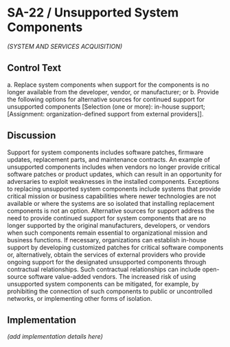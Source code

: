 # SA-22 / Unsupported System Components

_(SYSTEM AND SERVICES ACQUISITION)_

## Control Text


a. Replace system components when support for the components is no longer available from the developer, vendor, or manufacturer; or
b. Provide the following options for alternative sources for continued support for unsupported components [Selection (one or more): in-house support; [Assignment: organization-defined support from external providers]].

## Discussion

Support for system components includes software patches, firmware updates, replacement parts, and maintenance contracts. An example of unsupported components includes when vendors no longer provide critical software patches or product updates, which can result in an opportunity for adversaries to exploit weaknesses in the installed components. Exceptions to replacing unsupported system components include systems that provide critical mission or business capabilities where newer technologies are not available or where the systems are so isolated that installing replacement components is not an option.
Alternative sources for support address the need to provide continued support for system components that are no longer supported by the original manufacturers, developers, or vendors when such components remain essential to organizational mission and business functions. If necessary, organizations can establish in-house support by developing customized patches for critical software components or, alternatively, obtain the services of external providers who provide ongoing support for the designated unsupported components through contractual relationships. Such contractual relationships can include open-source software value-added vendors. The increased risk of using unsupported system components can be mitigated, for example, by prohibiting the connection of such components to public or uncontrolled networks, or implementing other forms of isolation.

## Implementation

_(add implementation details here)_